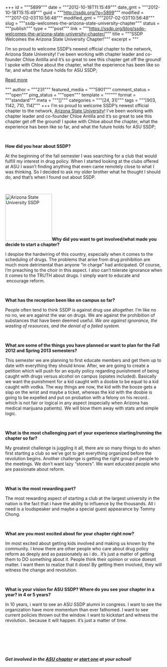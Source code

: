 +++
id = """5899"""
date = """2012-10-18T11:15:49"""
date_gmt = """2012-10-18T15:15:49"""
guid = """http://ssdp.org/?p=5899"""
modified = """2017-02-03T10:56:48"""
modified_gmt = """2017-02-03T10:56:48"""
slug = """ssdp-welcomes-the-arizona-state-university-chapter"""
status = """publish"""
type = """post"""
link = """https://ssdp.org/blog/ssdp-welcomes-the-arizona-state-university-chapter/"""
title = """SSDP Welcomes the Arizona State University Chapter!"""
excerpt = """<p>I&#8217;m so proud to welcome SSDP&#8217;s newest official chapter to the network, Arizona State University! I&#8217;ve been working with chapter leader and co-founder Chloe Antilla and it&#8217;s so great to see this chapter get off the ground! I spoke with Chloe about the chapter, what the experience has been like so far, and what the future holds for ASU SSDP;</p>
<div class="h10"></div>
<p><a class="more-link2 flat" href="https://ssdp.org/blog/ssdp-welcomes-the-arizona-state-university-chapter/">Read more</a></p>
"""
author = """231"""
featured_media = """5901"""
comment_status = """open"""
ping_status = """open"""
template = """"""
format = """standard"""
meta = """[]"""
categories = """[24, 31]"""
tags = """[903, 1142, 710, 114]"""
+++
I&#8217;m so proud to welcome SSDP&#8217;s newest official chapter to the network, <a title="Arizona State University SSDP" href="http://ssdp.org/chapters/mountain-plains/arizona/arizona-state-university-asu/">Arizona State University</a>! I&#8217;ve been working with chapter leader and co-founder Chloe Antilla and it&#8217;s so great to see this chapter get off the ground! I spoke with Chloe about the chapter, what the experience has been like so far, and what the future holds for ASU SSDP;



&nbsp;



<strong>How did you hear about SSDP?</strong>



<strong></strong>At the beginning of the fall semester I was searching for a club that would fulfill my interest in drug policy. When I started looking at the clubs offered at ASU I wasn&#8217;t finding anything that even came remotely close to what I was thinking. So I decided to ask my older brother what he thought I should do, and that&#8217;s when I found out about SSDP.



&nbsp;



<img class="alignright size-full wp-image-5901" title="Arizona State University SSDP" src="/assets/2012/10/asu-thumb.png" alt="Arizona State University SSDP" width="150" height="150" /><strong>Why did you want to get involved/what made you decide to start a chapter?</strong>



I despise the hardwiring of this country, especially when it comes to the scheduling of drugs. The problems that arise from drug prohibition are much more detrimental than anyone &#8220;in charge&#8221; had anticipated. Of course, I&#8217;m preaching to the choir in this aspect. I also can&#8217;t tolerate ignorance when it comes to the TRUTH about drugs. I simply want to educate and  encourage reform.



&nbsp;



<strong>What has the reception been like on campus so far?</strong>



People often tend to think SSDP is against drug use altogether. I&#8217;m like no no no, we are against the war on drugs. We are against the prohibition of substances that have been deemed useful. <em>We are against ignorance, the wasting of resources, and the denial of a failed system. </em>



&nbsp;



<strong>What are some of the things you have planned or want to plan for the Fall 2012 and Spring 2013 semesters?</strong>

<div>This semester we are planning to first educate members and get them up to date with everything they should know. After, we are going to create a petition which will push for an equity policy regarding punishment of being caught with drugs versus alcohol on campus (opiates included). Basically we want the punishment for a kid caught with a doobie to be equal to a kid caught with vodka. The way things are now, the kid with the booze gets a slap on the wrist and maybe a ticket, whereas the kid with the doobie is going to be expelled and put on probation with a felony on his record.. which is not fair or logical in any aspect (especially when Arizona has medical marijuana patients). We will blow them away with stats and simple logic.</div>



&nbsp;

<strong>What is the most challenging part of your experience starting/running the chapter so far?</strong>



My greatest challenge is juggling it all, there are so many things to do when first starting a club so we&#8217;ve got to get everything organized before the revolution begins. Another challenge is getting the right group of people to the meetings. We don&#8217;t want lazy &#8220;stoners&#8221;. We want educated people who are passionate about reform.



&nbsp;



<strong>What is the most rewarding part?</strong>



<strong></strong>The most rewarding aspect of starting a club at the largest university in the nation is the fact that i have the ability to influence by the thousands. All i need is a loudspeaker and maybe a special guest appearance by Tommy Chong.



&nbsp;



<strong>What are you most excited about for your chapter right now?</strong>



Im most excited about getting kids involved and making us known by the community. I know there are other people who care about drug policy reform as deeply and as passionately as i do.. it&#8217;s just a matter of getting them to DO something about it. People think their opinion or voice doesnt matter. I want them to realize that it does! By getting them involved, they will witness the change and revolution.



&nbsp;



<strong>What is your vision for ASU SSDP? Where do you see your chapter in a year? in 4 or 5 years?</strong>



In 10 years, i want to see an ASU SSDP alumni in congress. I want to see the organization have more momentum than ever fathomed. I want to see current policies thrown out the window. I want to kickstart and witness the revolution.. because it will happen. it&#8217;s just a matter of time.



&nbsp;



&nbsp;



&nbsp;



<strong><em>Get involved in the <a title="ASU SSDP" href="http://ssdp.org/chapters/mountain-plains/arizona/arizona-state-university-asu/">ASU chapter</a> or <a title="Start an SSDP chapter!" href="http://ssdp.org/chapters/start/">start one</a> at your school!</em></strong>
